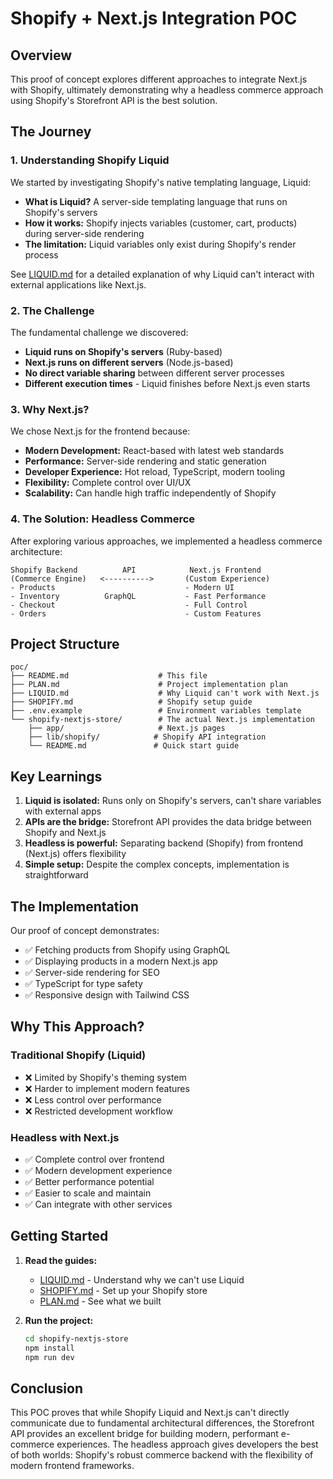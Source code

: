 # Shopify + Next.js Integration POC

## Overview

This proof of concept explores different approaches to integrate Next.js with Shopify, ultimately demonstrating why a headless commerce approach using Shopify's Storefront API is the best solution.

## The Journey

### 1. Understanding Shopify Liquid

We started by investigating Shopify's native templating language, Liquid:
- **What is Liquid?** A server-side templating language that runs on Shopify's servers
- **How it works:** Shopify injects variables (customer, cart, products) during server-side rendering
- **The limitation:** Liquid variables only exist during Shopify's render process

See [LIQUID.md](./LIQUID.md) for a detailed explanation of why Liquid can't interact with external applications like Next.js.

### 2. The Challenge

The fundamental challenge we discovered:
- **Liquid runs on Shopify's servers** (Ruby-based)
- **Next.js runs on different servers** (Node.js-based)
- **No direct variable sharing** between different server processes
- **Different execution times** - Liquid finishes before Next.js even starts

### 3. Why Next.js?

We chose Next.js for the frontend because:
- **Modern Development:** React-based with latest web standards
- **Performance:** Server-side rendering and static generation
- **Developer Experience:** Hot reload, TypeScript, modern tooling
- **Flexibility:** Complete control over UI/UX
- **Scalability:** Can handle high traffic independently of Shopify

### 4. The Solution: Headless Commerce

After exploring various approaches, we implemented a headless commerce architecture:

```
Shopify Backend          API            Next.js Frontend
(Commerce Engine)   <---------->       (Custom Experience)
- Products                             - Modern UI
- Inventory          GraphQL           - Fast Performance  
- Checkout                             - Full Control
- Orders                               - Custom Features
```

## Project Structure

```
poc/
├── README.md                    # This file
├── PLAN.md                      # Project implementation plan
├── LIQUID.md                    # Why Liquid can't work with Next.js
├── SHOPIFY.md                   # Shopify setup guide
├── .env.example                 # Environment variables template
└── shopify-nextjs-store/        # The actual Next.js implementation
    ├── app/                     # Next.js pages
    ├── lib/shopify/            # Shopify API integration
    └── README.md               # Quick start guide
```

## Key Learnings

1. **Liquid is isolated:** Runs only on Shopify's servers, can't share variables with external apps
2. **APIs are the bridge:** Storefront API provides the data bridge between Shopify and Next.js
3. **Headless is powerful:** Separating backend (Shopify) from frontend (Next.js) offers flexibility
4. **Simple setup:** Despite the complex concepts, implementation is straightforward

## The Implementation

Our proof of concept demonstrates:
- ✅ Fetching products from Shopify using GraphQL
- ✅ Displaying products in a modern Next.js app
- ✅ Server-side rendering for SEO
- ✅ TypeScript for type safety
- ✅ Responsive design with Tailwind CSS

## Why This Approach?

### Traditional Shopify (Liquid)
- ❌ Limited by Shopify's theming system
- ❌ Harder to implement modern features
- ❌ Less control over performance
- ❌ Restricted development workflow

### Headless with Next.js
- ✅ Complete control over frontend
- ✅ Modern development experience
- ✅ Better performance potential
- ✅ Easier to scale and maintain
- ✅ Can integrate with other services

## Getting Started

1. **Read the guides:**
   - [LIQUID.md](./LIQUID.md) - Understand why we can't use Liquid
   - [SHOPIFY.md](./SHOPIFY.md) - Set up your Shopify store
   - [PLAN.md](./PLAN.md) - See what we built

2. **Run the project:**
   ```bash
   cd shopify-nextjs-store
   npm install
   npm run dev
   ```

## Conclusion

This POC proves that while Shopify Liquid and Next.js can't directly communicate due to fundamental architectural differences, the Storefront API provides an excellent bridge for building modern, performant e-commerce experiences. The headless approach gives developers the best of both worlds: Shopify's robust commerce backend with the flexibility of modern frontend frameworks.